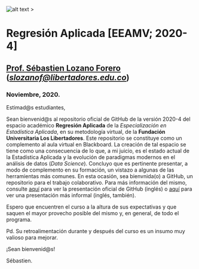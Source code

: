 ![alt text >](https://github.com/sebmatecho/Regresion-Aplicada/blob/main/logo.png?raw=true)

# Regresión Aplicada [EEAMV; 2020-4]

## [Prof. Sébastien Lozano Forero](https://www.linkedin.com/in/s%C3%A9bastien-lozano-forero-5501476a/)  (*slozanof@libertadores.edu.co*)

### Noviembre, 2020.

Estimad@s estudiantes, 

Sean bienvenid@s al repositorio oficial de GitHub de la versión 2020-4 del espacio académico **Regresión Aplicada** de la *Especialización en Estadística Aplicada*, en su metodología virtual, de la **Fundación Universitaria Los Libertadores**. Este repositorio se constituye como un complemento al aula virtual en Blackboard. La creación de tal espacio se tiene como una consecuencia de lo que, a mi juicio, es el estado actual de la Estadística Aplicada y la evolución de paradigmas modernos en el análisis de datos (*Data Science*). Concluyo que es pertinente presentar, a modo de complemento en su formación, un vistazo a algunas de las herramientas más comunes. En esta ocasión, sea bienvnida(o) a GitHub, un repositorio para el trabajo colaborativo. Para más información del mismo, consulte [aquí](https://www.youtube.com/watch?v=w3jLJU7DT5E&ab_channel=GitHub) para ver la presentación oficial de GitHub (inglés) o [aquí](https://www.youtube.com/watch?v=r50BKIFGCI0&ab_channel=TheCodex) para ver una presentación más informal (inglés, también). 

Espero que encuentren el curso a la altura de sus expectativas y que saquen el mayor provecho posible del mismo y, en general, de todo el programa. 

Pd. Su retroalimentación durante y después del curso es un insumo muy valioso para mejorar. 

¡Sean bienvenid@s!

Sébastien. 
